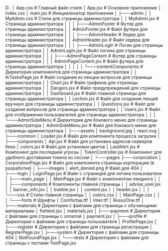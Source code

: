 D:.
│   App.css # Главный файл стиля
│   App.jsx # Основное приложение
│   index.css
│   main.jsx # Инициализатор приложения
│
├───admin
│   │   MyAdmin.css # Стили для страницы администратора
│   │   MyAdmin.jsx # Страница администратора
│   │
│   ├───AdminFooter # Футер для страницы администратора
│   │       AdminFooter.jsx # Файл футера для страницы администратора
│   │
│   ├───AdminHeader # Хедер для страницы администратора
│   │       AdminHeader.jsx # Файл хедера для страницы администратора
│   │
│   ├───AdminLogIn # Логин для страницы администратора
│   │       AdminLogIn.jsx # Файл логина для страницы администратора
│   │
│   ├───AdminPageContent # Футер для страницы администратора
│   │   │   AdminPageContent.jsx # Файл футера для страницы администратора
│   │   │
│   │   └───contentComponents # Директория компонентов для страницы администратора
│   │           AiTasksPage.jsx # Файл создания из лекции вопросов для страницы администратора
│   │           Chart.jsx # Файл графиков для страницы администратора
│   │           Dangers.jsx # Файл предупреждений для страницы администратора
│   │           Dashboard.jsx # Файл главной страницы для страницы администратора
│   │           Lection.jsx # Файл для создания лекций вручную для страницы администратора
│   │           Questions.jsx # Файл для создания вопросов для страницы администратора
│   │           Users.jsx # Файл для отображения пользователей для страницы администратора
│   │
│   └───AdminSideMenu # Директория для бокового меню для страницы администратора
│           AdminSideMenu.jsx # Файл для бокового меню для страницы администратора
│
├───assets
│       background.jpg
│       react.svg
│
├───common
│       Loader.jsx # Файл для компонента процесса загрузки
│
├───components
│       Api.jsx # Файл для установки адресов серверов бека
│       colors.jsx # Файл для установки цветов
│       LastAlert.jsx # Компонент для последней угрозы
│       TokenController.jsx # Компонент для удобного доставания токена из сессии
│
└───pages
    ├───corporation
    │       CorporationPage.jsx # Файл для компонента страницы корпорации (в разработке)
    │
    ├───images
    │       alert_denied.png # Файл для 404
    │
    ├───login
    │       LoginPage.jsx # Файл с страницей для логина пользователя
    │
    ├───main_page
    │   │   MainPage.jsx # Файл с компонентом лендинга
    │   │
    │   ├───components # Компоненты главной страницы
    │   │       advise_user.jsx
    │   │       banner_info.jsx
    │   │       bubble.jsx
    │   │       content.jsx
    │   │       header.jsx
    │   │
    │   └───css # Стили главной страницы
    │       │   colors.css
    │       │   MainPage.css
    │       │
    │       └───fonts # Шрифты
    │               Comfortaa.ttf
    │               Inter.ttf
    │               RussoOne.ttf
    │
    ├───materials # Директория с файлами для страницы с обучающими материалами
    │       fishtext.jsx
    │       materials.jsx
    │
    ├───payment # Директория с файлами для страницы с оплатой
    │       payment.jsx
    │
    ├───profile # Директория с файлами для страницы пользователя
    │       ProfilePage.jsx
    │
    ├───register # Директория с файлами для страницы регистрации
    │       RegisterPage.jsx
    │
    ├───system # Директория с файлами для страницы 404
    │       NotFoundPage.jsx
    │
    └───tests # Директория с файлами для страницы с тестами
            TestPage.jsx
